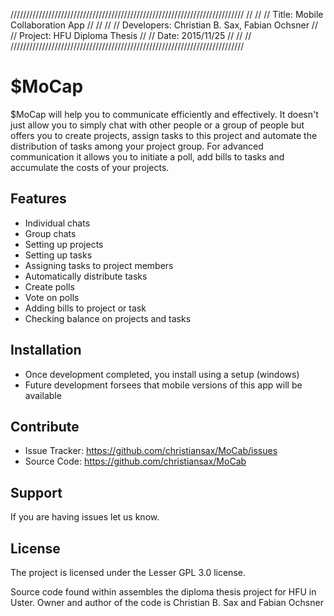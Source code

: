 //////////////////////////////////////////////////////////////////////////
//									//
//				Title: Mobile Collaboration App		//
//									//
//		Developers: Christian B. Sax, Fabian Ochsner		//
//		Project:	HFU Diploma Thesis			//
//		Date:		2015/11/25				//
//									//
//////////////////////////////////////////////////////////////////////////

$MoCap
========

$MoCap will help you to communicate efficiently and effectively. It doesn't just
allow you to simply chat with other people or a group of people but offers you
to create projects, assign tasks to this project and automate the distribution
of tasks among your project group.
For advanced communication it allows you to initiate a poll, add bills to tasks 
and accumulate the costs of your projects.


Features
--------

- Individual chats
- Group chats
- Setting up projects
- Setting up tasks
- Assigning tasks to project members
- Automatically distribute tasks
- Create polls
- Vote on polls
- Adding bills to project or task
- Checking balance on projects and tasks


Installation
------------

- Once development completed, you install using a setup (windows)
- Future development forsees that mobile versions of this app will be available


Contribute
----------

- Issue Tracker: https://github.com/christiansax/MoCab/issues
- Source Code: https://github.com/christiansax/MoCab


Support
-------

If you are having issues let us know.


License
-------

The project is licensed under the Lesser GPL 3.0 license.

Source code found within assembles the diploma thesis project for HFU in 
Uster. Owner and author of the code is Christian B. Sax and Fabian Ochsner